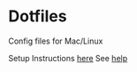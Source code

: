 # Dotfiles

Config files for Mac/Linux

Setup Instructions [here](https://www.atlassian.com/git/tutorials/dotfiles)
See [help](https://medium.com/@webprolific/getting-started-with-dotfiles-43c3602fd789)
